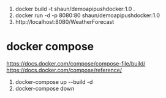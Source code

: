1. docker build -t shaun/demoapipushdocker:1.0 .
2. docker run -d -p 8080:80 shaun/demoapipushdocker:1.0
3. http://localhost:8080/WeatherForecast

# docker compose
https://docs.docker.com/compose/compose-file/build/
https://docs.docker.com/compose/reference/

1. docker-compose up --build -d
2. docker-compose down